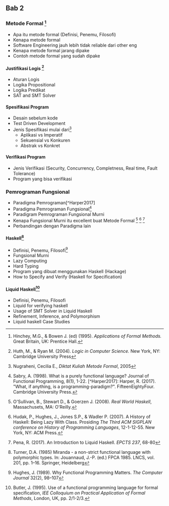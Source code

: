 ## Bab 2
 
### Metode Formal [^Hinchey1995]
* Apa itu metode formal (Definisi, Penemu, Filosofi)
* Kenapa metode formal
* Software Engineering jauh lebih tidak reliable dari other eng
* Kenapa metode formal jarang dipake
* Contoh metode formal yang sudah dipake

#### Justifikasi Logis [^Huth2004]
* Aturan Logis
* Logika Propositional
* Logika Predikat
* SAT and SMT Solver

#### Spesifikasi Program
* Desain sebelum kode
* Test Driven Development
* Jenis Spesifikasi mulai dari[^Nugraheni2005] 
  * Aplikasi vs Imperatif
  * Sekuensial vs Konkuren
  * Abstrak vs Konkret

#### Verifikasi Program
* Jenis Verifikasi (Security, Concurrency, Completness, Real time,
Fault Tolerance)
* Program yang bisa verifikasi

### Pemrograman Fungsional
* Paradigma Pemrograman[^Harper2017]
* Paradigma Pemrograman Fungsional[^Sabry1998]
* Paradigram Pemrograman Fungsional Murni
* Kenapa Fungsional Murni itu excellent buat Metode Formal
[^O'Sullivan2008] [^Hudak2007] [^Pena2017]
* Perbandingan dengan Paradigma lain

#### Haskell[^Turner1985]
* Definisi, Penemu, Filosofi[^Hughes1989]
* Fungsional Murni
* Lazy Computing
* Hard Typing
* Program yang dibuat menggunakan Haskell (Hackage)
* How to Specify and Verify (Haskell for Specification)

#### Liquid Haskell[^Butler1995]
* Definisi, Penemu, Filosofi
* Liquid for verifying haskell
* Usage of SMT Solver in Liquid Haskell
* Refinement, Inference, and Polymorphism
* Liquid haskell Case Studies

[^Hinchey1995]: Hinchey, M.G., & Bowen J. (ed) (1995). _Applications of 
  Formal Methods._ Great Britain, UK: Prentice Hall.
[^Huth2004]: Huth, M., & Ryan M. (2004). _Logic in Computer Science._ 
  New York, NY: Cambridge University Press
[^Nugraheni2005]: Nugraheni, Cecilia E., _Diktat Kuliah Metode Formal_, 
  2005 
[^O'Sullivan2008]: O'Sullivan, B., Stewart D., & Goerzen J. (2008). 
  _Real World Haskell_, Massachusets, MA: O'Reilly.
[^Hudak2007]: Hudak, P., Hughes, J., Jones S.P., & Wadler P. (2007). 
  A History of Haskell: Being Lazy With Class. Prosiding _The Third 
  ACM SIGPLAN conference on History of Programming Languages_, 
  12-1-12-55. New York, NY: ACM Press.
[^Pena2017]: Pena, R. (2017). An Introduction to Liquid Haskell. 
  _EPCTS 237_, 68-80
[^Turner1985]: Turner, D.A. (1985) Miranda - a non-strict 
  functional language with polymorphic types. In: Jouannaud, J.-P. 
  (ed.) FPCA 1985. LNCS, vol. 201, pp. 1–16. Springer, Heidelberg
[^Hughes1989]: Hughes, J. (1989). Why Functional Programming Matters. 
  _The Computer Journal_ 32(2), 98–107 
[^Butler1995]: Butler, J. (1995). Use of a functional programming 
  language for formal specification, 
  _IEE Colloquium on Practical Application of Formal 
  Methods_, London, UK, pp. 2/1-2/3.
[^Sabry1998]: Sabry, A. (1998). What is a purely functional language? 
  Journal of Functional Programming, 8(1), 1-22. [^Harper2017]: Harper, R. (2017). "What, if anything, is a
  programming-paradigm?". FifteenEightyFour. Cambridge University Press.
